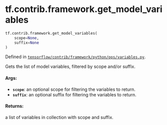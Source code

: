 <div itemscope itemtype="http://developers.google.com/ReferenceObject">
<meta itemprop="name" content="tf.contrib.framework.get_model_variables" />
<meta itemprop="path" content="Stable" />
</div>

# tf.contrib.framework.get_model_variables

``` python
tf.contrib.framework.get_model_variables(
    scope=None,
    suffix=None
)
```



Defined in [`tensorflow/contrib/framework/python/ops/variables.py`](/code/stable/tensorflow/contrib/framework/python/ops/variables.py).

Gets the list of model variables, filtered by scope and/or suffix.

#### Args:

* <b>`scope`</b>: an optional scope for filtering the variables to return.
* <b>`suffix`</b>: an optional suffix for filtering the variables to return.


#### Returns:

a list of variables in collection with scope and suffix.